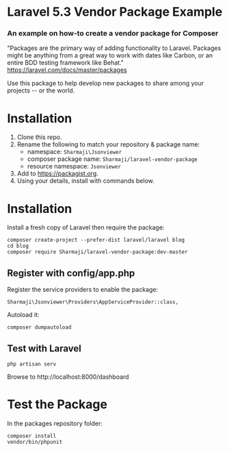 # Laravel 5.3 Vendor Package Example
### An example on how-to create a vendor package for Composer

"Packages are the primary way of adding functionality to Laravel. Packages might be anything from a great way to work with dates like Carbon, or an entire BDD testing framework like Behat."
https://laravel.com/docs/master/packages

Use this package to help develop new packages to share among your projects -- or the world.

# Installation
1. Clone this repo.
2. Rename the following to match your repository & package name:
    * namespace: `Sharmaji\Jsonviewer`
    * composer package name: `Sharmaji/laravel-vendor-package`
    * resource namespace: `Jsonviewer`
3. Add to https://packagist.org.
4. Using your details, install with commands below.

# Installation
Install a fresh copy of Laravel then require the package:
```
composer create-project --prefer-dist laravel/laravel blog
cd blog
composer require Sharmaji/laravel-vendor-package:dev-master
```
## Register with config/app.php
Register the service providers to enable the package:
```
Sharmaji\Jsonviewer\Providers\AppServiceProvider::class,
```

Autoload it:
```
composer dumpautoload
```
## Test with Laravel
```
php artisan serv
```
Browse to http://localhost:8000/dashboard

# Test the Package
In the packages repository folder:
```
composer install
vendor/bin/phpunit
```